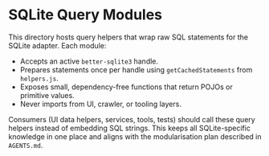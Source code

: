 # SQLite Query Modules

This directory hosts query helpers that wrap raw SQL statements for the SQLite adapter. Each module:

- Accepts an active `better-sqlite3` handle.
- Prepares statements once per handle using `getCachedStatements` from `helpers.js`.
- Exposes small, dependency-free functions that return POJOs or primitive values.
- Never imports from UI, crawler, or tooling layers.

Consumers (UI data helpers, services, tools, tests) should call these query helpers instead of embedding SQL strings. This keeps all SQLite-specific knowledge in one place and aligns with the modularisation plan described in `AGENTS.md`.
